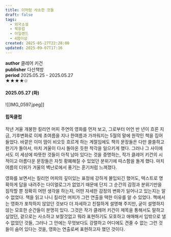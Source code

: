 ```yaml
---
title: 이처럼 사소한 것들
draft: false
tags:
  - 외국소설
  - 북유럽
  - 아일랜드
  - 4점이상
created: 2025-05-27T22:28:00
updated: 2025-09-07T17:16
---
```

**author** 클레어 키건<br/>
**publisher** 다산책방<br/>
**period** 2025.05.25 - 2025.05.27<br/>
★★★★✩

#### 2025.05.27 (화)
![[IMG_0597.jpeg]]

#### 힙독클럽
작년 겨울 개봉한 킬리언 머피 주연의 영화를 먼저 보고, 그로부터 어언 반 년이 흐른 지금, 기후변화로 이제 초여름을 지나 한여름과 가까워지는 5월의 말에 원작인 책을 집어들었다. 바깥은 이미 땀이 비오듯 흐르게 하는 계절임에도 책의 문장들은 다만 쓸쓸하고 한기가 돌아서, 마치 겨울이 다시 돌아온 듯한 착각을 일으키게 했다. 그러나 그 사이에서도 이 세상에 따뜻한 것들이 아직 남아 있다는 것을 증명하는, 작가 클레어 키건의 시적이고 아름다운 문장들은 자칫 황폐해질 수 있었던 분위기에 따스함을 돌게 했다. 마치 여름의 더위가 겨울의 벽난로에서 풍기는 훈기처럼 느껴졌다.

영화를 보면서는 킬리언 머피의 깊이있는 표정에 강하게 몰입되긴 했어도, 텍스트로 명확하게 답을 내려주는 다이얼로그가 없었기 때문에 단지 그 순간의 감정과 분위기만을 짐작할 뿐 정확히 어떤 생각을 하는지, 어떤 자세한 감정의 변화가 일어나고 있는지는 알 수 없었다. 책을 읽고 나니 킬리언 머피가 그런 연출을 택한 이유를 알 수 있었다. 책에서는 영화가 포착하지 않았던 것보다 더 자세하고 친절하게 설명해 주지만, 굳이 설명하지 않는 모호한 순간들이 분명히 있다. 그것은 작가 클레어 키건이 제목을 통해서도 말하고 싶었던, 겉으로는 사소하고 보잘것없고 뭐라 표현하기도 모호하고 애매해서 입밖으로 낼 수 없었던 것들, 그러나 그 안에는 무엇보다도 강렬하고 어디에도 견줄 수 없는 그런 것들이 숨어 있다는 것을, 영화는 연출로써 표현하고자 했던 것이다.